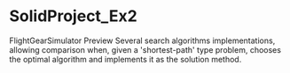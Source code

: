 # SolidProject_Ex2
FlightGearSimulator
Preview
Several search algorithms implementations, allowing comparison when, given a 'shortest-path' type problem, chooses the optimal algorithm and implements it as the solution method.
